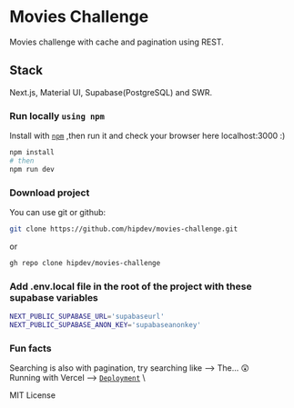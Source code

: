 # Movies Challenge

Movies challenge with cache and pagination using REST.

## Stack

Next.js, Material UI, Supabase(PostgreSQL) and SWR.

### Run locally `using npm`

Install with [`npm`](https://nextjs.org/docs/api-reference/create-next-app) ,then run it and check your browser here localhost:3000 :)

```bash
npm install
# then
npm run dev
```

### Download project

You can use git or github:

```bash
git clone https://github.com/hipdev/movies-challenge.git
```

or

```bash
gh repo clone hipdev/movies-challenge
```

### Add .env.local file in the root of the project with these supabase variables

```bash
NEXT_PUBLIC_SUPABASE_URL='supabaseurl'
NEXT_PUBLIC_SUPABASE_ANON_KEY='supabaseanonkey'
```

### Fun facts

Searching is also with pagination, try searching like --> The... 😲 \
Running with Vercel --> [`Deployment`](https://mh-woad.vercel.app/) \

MIT License

